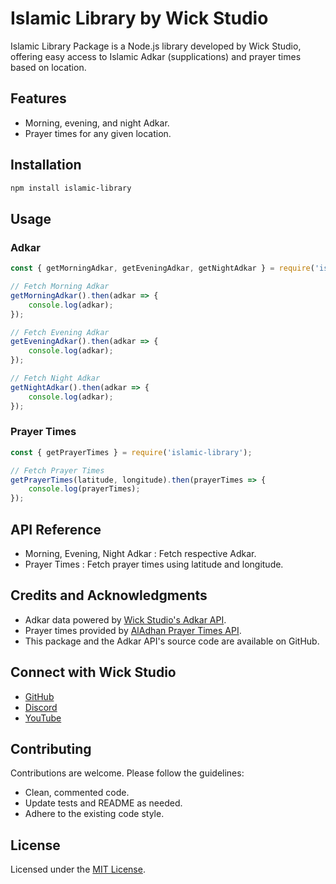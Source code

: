# Islamic Library by Wick Studio

Islamic Library Package is a Node.js library developed by Wick Studio, offering easy access to Islamic Adkar (supplications) and prayer times based on location.

## Features

- Morning, evening, and night Adkar.
- Prayer times for any given location.

## Installation

```bash
npm install islamic-library
```

## Usage

### Adkar

```javascript
const { getMorningAdkar, getEveningAdkar, getNightAdkar } = require('islamic-library');

// Fetch Morning Adkar
getMorningAdkar().then(adkar => {
    console.log(adkar);
});

// Fetch Evening Adkar
getEveningAdkar().then(adkar => {
    console.log(adkar);
});

// Fetch Night Adkar
getNightAdkar().then(adkar => {
    console.log(adkar);
});
```

### Prayer Times

```javascript
const { getPrayerTimes } = require('islamic-library');

// Fetch Prayer Times
getPrayerTimes(latitude, longitude).then(prayerTimes => {
    console.log(prayerTimes);
});

```

## API Reference

- Morning, Evening, Night Adkar : Fetch respective Adkar.
- Prayer Times : Fetch prayer times using latitude and longitude.

## Credits and Acknowledgments

- Adkar data powered by [Wick Studio's Adkar API](https://islamicadkar.xyz/).
- Prayer times provided by [AlAdhan Prayer Times API](https://aladhan.com/prayer-times-api).
- This package and the Adkar API's source code are available on GitHub.

## Connect with Wick Studio

- [GitHub](https://github.com/wickstudio)
- [Discord](https://discord.gg/wicks)
- [YouTube](https://www.youtube.com/@wick_studio)

## Contributing

Contributions are welcome. Please follow the guidelines:
- Clean, commented code.
- Update tests and README as needed.
- Adhere to the existing code style.

## License

Licensed under the [MIT License](LICENSE).